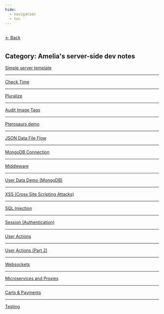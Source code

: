 ```yaml
---
hide:
  - navigation
  - toc
---
```


<div class="back-button">
    <br>
    <a href="javascript:history.back()">← Back</a>
    <br>
</div>

#
## Category: Amelia's server-side dev notes

<!-- - [Simple server template](simpleTemplate.md)
- [Check Time](checkTime.md)
- [Pluralize](pluralize.md)
- [Audit Image Tags](aduitImgTags.md) -->

<div class="category-index">
  <a href="../../INFO441/simpleTemplate" class="index-link">Simple server template</a>
  <hr>
  <a href="../../INFO441/checkTime" class="index-link">Check Time</a>
  <hr>
  <a href="../../INFO441/pluralize" class="index-link">Pluralize</a>
  <hr>
  <a href="../../INFO441/aduitImgTags" class="index-link">Audit Image Tags</a>
  <hr>
  <a href="../../INFO441/pterosaurs" class="index-link">Pterosaurs demo</a>
  <hr>
  <a href="../../INFO441/jsonDataFileFlow" class="index-link">JSON Data File Flow</a>
  <hr>
  <a href="../../INFO441/mongodb" class="index-link">MongoDB Connection</a>
  <hr>
  <a href="../../INFO441/middleware" class="index-link">Middleware</a>
  <hr>
  <a href="../../INFO441/userdatamongo" class="index-link">User Data Demo (MongoDB)</a>
  <hr>
  <a href="../../INFO441/xss" class="index-link">XSS (Cross Site Scripting Attacks)</a>
  <hr>
  <a href="../../INFO441/sqlinjection" class="index-link">SQL Injection</a>
  <hr>
  <a href="../../INFO441/session" class="index-link">Session (Authentication)</a>
  <hr>
  <a href="../../INFO441/useractions" class="index-link">User Actions</a>
  <hr>
  <a href="../../INFO441/useractions2" class="index-link">User Actions (Part 2)</a>
  <hr>
  <a href="../../INFO441/websockets" class="index-link">Websockets</a>
  <hr>
  <a href="../../INFO441/proxies" class="index-link">Microservices and Proxies</a>
  <hr>
  <a href="../../INFO441/cartsnpayments" class="index-link">Carts & Payments</a>
  <hr>
  <a href="../../INFO441/testing" class="index-link">Testing</a>
</div>